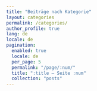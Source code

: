 ```yaml
---
title: "Beiträge nach Kategorie"
layout: categories
permalink: /categories/
author_profile: true
lang: de
locale: de
pagination:
  enabled: true
  locale: de
  per_page: 5
  permalink: "/page/:num/"
  title: ":title – Seite :num"
  collection: "posts"
---
```

